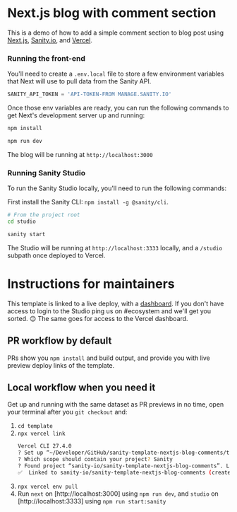# Next.js blog with comment section

This is a demo of how to add a simple comment section to blog post using [Next.js](https://nextjs.org), [Sanity.io](https://www.sanity.io), and [Vercel](https://vercel.com).

### Running the front-end

You'll need to create a `.env.local` file to store a few environment variables that Next will use to pull data from the Sanity API.

```js
SANITY_API_TOKEN = 'API-TOKEN-FROM MANAGE.SANITY.IO'
```

Once those env variables are ready, you can run the following commands to get Next's development server up and running:

```bash
npm install

npm run dev
```

The blog will be running at `http://localhost:3000`

### Running Sanity Studio

To run the Sanity Studio locally, you'll need to run the following commands:

First install the Sanity CLI: `npm install -g @sanity/cli`.

```bash
# From the project root
cd studio

sanity start
```

The Studio will be running at `http://localhost:3333` locally, and a `/studio` subpath once deployed to Vercel.

# Instructions for maintainers

This template is linked to a live deploy, with a [dashboard](https://vercel.com/sanity-io/sanity-template-nextjs-blog-comments).
If you don't have access to login to the Studio ping us on #ecosystem and we'll get you sorted. 😌 The same goes for access to the Vercel dashboard.

## PR workflow by default

PRs show you `npm install` and build output, and provide you with live preview deploy links of the template.

## Local workflow when you need it

Get up and running with the same dataset as PR previews in no time, open your terminal after you `git checkout` and:

1. `cd template`
2. `npx vercel link`
   ```bash
   Vercel CLI 27.4.0
   ? Set up “~/Developer/GitHub/sanity-template-nextjs-blog-comments/template”? [Y/n] y
   ? Which scope should contain your project? Sanity
   ? Found project “sanity-io/sanity-template-nextjs-blog-comments”. Link to it? [Y/n]
   ✅  Linked to sanity-io/sanity-template-nextjs-blog-comments (created .vercel)
   ```
3. `npx vercel env pull`
4. Run `next` on [http://localhost:3000] using `npm run dev`, and `studio` on [http://localhost:3333] using `npm run start:sanity`
